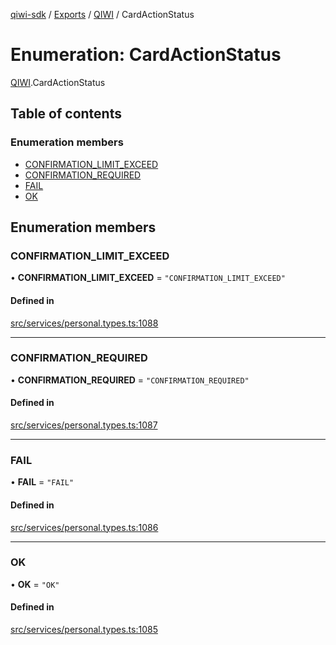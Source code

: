 [qiwi-sdk](../README.md) / [Exports](../modules.md) / [QIWI](../modules/QIWI.md) / CardActionStatus

# Enumeration: CardActionStatus

[QIWI](../modules/QIWI.md).CardActionStatus

## Table of contents

### Enumeration members

- [CONFIRMATION\_LIMIT\_EXCEED](QIWI.CardActionStatus.md#confirmation_limit_exceed)
- [CONFIRMATION\_REQUIRED](QIWI.CardActionStatus.md#confirmation_required)
- [FAIL](QIWI.CardActionStatus.md#fail)
- [OK](QIWI.CardActionStatus.md#ok)

## Enumeration members

### CONFIRMATION\_LIMIT\_EXCEED

• **CONFIRMATION\_LIMIT\_EXCEED** = `"CONFIRMATION_LIMIT_EXCEED"`

#### Defined in

[src/services/personal.types.ts:1088](https://github.com/AlexXanderGrib/node-qiwi-sdk/blob/df33dc3/src/services/personal.types.ts#L1088)

___

### CONFIRMATION\_REQUIRED

• **CONFIRMATION\_REQUIRED** = `"CONFIRMATION_REQUIRED"`

#### Defined in

[src/services/personal.types.ts:1087](https://github.com/AlexXanderGrib/node-qiwi-sdk/blob/df33dc3/src/services/personal.types.ts#L1087)

___

### FAIL

• **FAIL** = `"FAIL"`

#### Defined in

[src/services/personal.types.ts:1086](https://github.com/AlexXanderGrib/node-qiwi-sdk/blob/df33dc3/src/services/personal.types.ts#L1086)

___

### OK

• **OK** = `"OK"`

#### Defined in

[src/services/personal.types.ts:1085](https://github.com/AlexXanderGrib/node-qiwi-sdk/blob/df33dc3/src/services/personal.types.ts#L1085)
